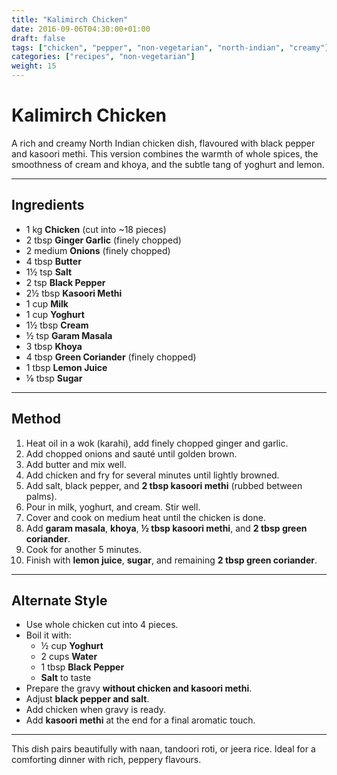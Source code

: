 ```yaml
---
title: "Kalimirch Chicken"
date: 2016-09-06T04:30:00+01:00
draft: false
tags: ["chicken", "pepper", "non-vegetarian", "north-indian", "creamy"]
categories: ["recipes", "non-vegetarian"]
weight: 15
---
```


# Kalimirch Chicken

A rich and creamy North Indian chicken dish, flavoured with black pepper and kasoori methi. This version combines the warmth of whole spices, the smoothness of cream and khoya, and the subtle tang of yoghurt and lemon.

---

## Ingredients

- 1 kg **Chicken** (cut into ~18 pieces)
- 2 tbsp **Ginger Garlic** (finely chopped)
- 2 medium **Onions** (finely chopped)
- 4 tbsp **Butter**
- 1½ tsp **Salt**
- 2 tsp **Black Pepper**
- 2½ tbsp **Kasoori Methi**
- 1 cup **Milk**
- 1 cup **Yoghurt**
- 1½ tbsp **Cream**
- ½ tsp **Garam Masala**
- 3 tbsp **Khoya**
- 4 tbsp **Green Coriander** (finely chopped)
- 1 tbsp **Lemon Juice**
- ⅛ tbsp **Sugar**

---

## Method

1. Heat oil in a wok (karahi), add finely chopped ginger and garlic.
2. Add chopped onions and sauté until golden brown.
3. Add butter and mix well.
4. Add chicken and fry for several minutes until lightly browned.
5. Add salt, black pepper, and **2 tbsp kasoori methi** (rubbed between palms).
6. Pour in milk, yoghurt, and cream. Stir well.
7. Cover and cook on medium heat until the chicken is done.
8. Add **garam masala**, **khoya**, **½ tbsp kasoori methi**, and **2 tbsp green coriander**.
9. Cook for another 5 minutes.
10. Finish with **lemon juice**, **sugar**, and remaining **2 tbsp green coriander**.

---

## Alternate Style

- Use whole chicken cut into 4 pieces.
- Boil it with:
  - ½ cup **Yoghurt**
  - 2 cups **Water**
  - 1 tbsp **Black Pepper**
  - **Salt** to taste
- Prepare the gravy **without chicken and kasoori methi**.
- Adjust **black pepper and salt**.
- Add chicken when gravy is ready.
- Add **kasoori methi** at the end for a final aromatic touch.

---

This dish pairs beautifully with naan, tandoori roti, or jeera rice. Ideal for a comforting dinner with rich, peppery flavours.
